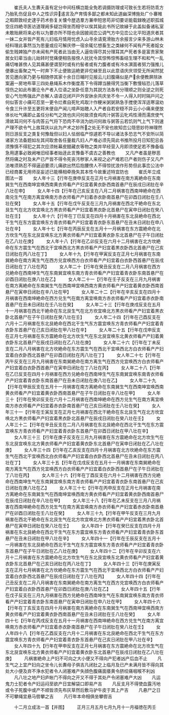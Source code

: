 <!-- { "loadSidebar": true } -->
　　崔氏夫人生夀夭虽有定分中间枉横岂能全免若调摄防理或可致长生若将防乖方乃胎乳伤促且中人之性识异逺言及产育情多鄙之都未知此道幽深博施处广仆褰帷之暇颇敦经史逮乎药术弥复关懐今歴选羣方兼申短思苟非切要讵能载録晚述职孤城空庄四絶寻医访道理阙多疑岂得坐而相守以俟其毙此书所记故縁于此盖拟备诸私室未敢贻厥将来必有以为要亦所不隠也余因披阅峦公调气方中见峦公北平阳道庆者其一妹二女并皆产死有儿妇临月情用忧虑入山寻余请覔滑胎方余报言少来多游山林未经料理此事然当为思量或应可解庆停一宿余辄忆想畜生之类縁何不闻有产死者婬女偷生贱婢独产亦未闻有产死者此当由无人逼佐得尽其分理耳其产死者多是富贵家聚居女妇辈当由儿始转时觉痛便相告报傍人扰扰令其惊怖惊怖畜结生理不和和气一乱痛切唯甚傍人见其痛甚便谓至时或有约髻者或有力腹者或有冷水潠面者努力强推儿便暴出畜聚之气一时奔下不止便致运絶更非佗縁至且以此意语庆庆领受无所闻然犹苦见邀向家乃更与相随停其家十余日日晡时见报云儿妇腹痛似是产余便教屏除牀案遍一房地布草三四处悬绳系木作衡度髙下令得蹲当腋得凭当衡下敷慢毡恐儿落草悮伤之如此布置讫令产者入位语之坐卧任意为其説方法各有分理顺之则全逆之则死安心气勿怖强此产亦解人语语讫闭戸戸外安牀余共庆坐不令一人得入时时隔戸问之何似答言小痛可忍至一更令烂煮自死牝鸡取汁作粳米粥粥熟急手搅使浑浑适寒温劝令食三升许至五更将末便自产闻儿啼声始聴人入产者自若安穏不异云小小痛来便放体长吐气痛即止盖任分和气之效也庆问何故须食鸡肉汁粥答云牝鸡性滑而濡庶使气滑故耳问何不与肉答云气将下恐肉不卒消为妨问何故与粥答云若饥则气上气下则速产理不欲令气上故耳庆以此为产术之妙所之处无不安也故知峦公隠思妙符神理然则日游反支之类复何豫哉但以妇人怯弱临产惊遽若不导以诸法多恐志气不安所以简诸家方法备题如左其间取舍各任量裁凡妇人产难必须先简此书推所投月日知犯忌各须豫慎不得犯之其次应须帐幕皮醋藏衣等物之类并早经营入月即须使足若不豫备临急用逮事必致阙唯旧经事者始逹此言豫备不虞古之善教也
　　又凡产者虽是秽恶然将痛之时及未产已产皆不得令死丧汚秽家人来视之必产难若已产者则伤子又凡产法唯须熟忍不得逼迫要须儿痛欲出然后抱腰傍人不得惊扰浪作形势但此事峦公法中已经商畧无用师巫妄述已能横相牵挽失其本性今故重述特宜防也
　　崔氏年立成图法一首
　　女人年十三【行年在庚申反支在正月七月祸害在南方离絶命在东南巽生气在西南坤宜唤西南黄衣师看产产妇宜着黄衣卧西南首悬尸在辰戌日闭肚在辛八壮在申】
　　女人年十四【行年在己亥反支在八月二月祸害在西南坤絶命在西南兑生气在南方离宜唤南方赤衣师看产产妇着赤衣卧南首悬尸在卯酉日闭肚在壬八壮在癸】
　　女人年十五【行年在戊午反支在三月九月祸害在西北干絶命在东北艮生气在北方坎宜唤北方黒衣师看产产妇宜着黒衣卧北首悬尸在寅申日闭肚在癸八壮在壬】
　　女人年十六【行年在丁巳反支在四月十月祸害在东北艮絶命在西北干生气在东方震宜唤东方青衣师看产产妇宜着青衣卧东首悬尸在丑未日闭肚在申八壮在辛】
　　女人年十七【行年在丙辰反支在五月十一月祸害在东方震絶命在北方坎生气在东北艮宜唤东北方黄衣师看产产妇宜着黄衣卧东北首悬尸在子午日闭肚在乙八壮在庚】
　　女人年十八【行年在乙卯反支在六月十二月祸害在北方坎絶命在东方震生气在西北干宜唤西北方黒衣师看产产妇宜着黒衣卧西北首悬尸在己亥日闭肚在丙八壮在丁】
　　女人年十九【行年在甲寅反支在正月七月祸害在东南巽絶命在南方离生气在西方兑宜唤西方白衣师看产产妇宜着白衣卧西首悬尸在辰戌日闭肚在丁八壮在丙】
　　女人年二十【行年在癸丑反支在二月八月祸害在西方兑絶命在西南坤生气在东南巽宜唤东南方青衣师看产产妇宜着青衣卧东南首悬尸在卯酉日闭肚在庚八壮在乙】
　　女人年二十一【行年在壬子反支在三月九月祸害在南方离絶命在东南巽生气在西南坤宜唤西南方黄衣师看产产妇宜着黄衣卧西南首悬尸在寅申日闭肚在辛八壮在甲】
　　女人年二十二【行年在辛亥反支在四月十月祸害在西南坤絶命在西方兑生气在南方离宜唤南方赤衣师看产产妇宜着赤衣卧南首悬尸在丑未日闭肚在壬八壮在癸】
　　女人年二十三【行年在庚戌反支在五月十一月祸害在西北干絶命在东北艮生气在北方坎宜唤北方黒衣师看产产妇宜着黒衣卧北首悬尸在子午日闭肚在癸八壮在壬】
　　女人年二十四【行年在己酉反支在六月十二月祸害在东北艮絶命在西北干生气东方震宜唤东方青衣师看产产妇宜着青衣卧东首悬尸在己亥日闭肚在甲八壮在辛】
　　女人年二十五【行年在戊申反支在正月七月祸害在东方震絶命在北方坎生气在东北艮宜唤东北黄衣师看产产妇着黄衣卧东北首悬尸在辰戌日闭肚在乙八壮在庚】
　　女人年二十六【行年在丁未反支在二月八月祸害在北方坎絶命在东方震生气在西北干宜唤西北方白衣师看产产妇宜着白衣卧西北首悬尸在卯酉日闭肚在丙八壮在丁】
　　女人年二十七【行年在丙午反支在三月九月祸害在东南巽絶命在南方离生气在西方兑宜唤西方白衣师看产产妇宜着白衣卧西首悬尸在寅申日闭肚在丁八壮在丙】
　　女人年二十八【行年在乙巳反支在四月十月祸害在西方兑絶命在西南坤生气在东南巽宜唤东南青衣师看产产妇宜着青衣卧东南首悬尸在丑未日闭肚在庚八壮在乙】
　　女人年二十九【行年在甲辰反支在五月十一月祸害在南方离絶命在东南巽生气在西南坤宜唤西南黄衣师看产产妇宜着黄衣卧西南首悬尸在子午日闭肚在辛八壮在甲】
　　女人年三十【行年在癸卯反支在六月十二月祸害在西南坤絶命在西方兑生气在南方离宜唤南方赤衣师看产产妇宜着赤衣卧南首悬尸在己亥日闭肚在壬八壮在癸】
　　女人年三十一【行年在壬寅反支在正月七月祸害在西北干絶命在东北艮生气在北方坎宜唤北方黒衣师看产产妇宜着黒衣卧北首悬尸在辰戌日闭肚在癸八壮在壬】
　　女人年三十二【行年在辛丑反支在二月八月祸害在东北艮絶命在西北干生气在东方震宜唤东方青衣师看产产妇宜着青衣卧东首悬尸在卯酉日闭肚在甲八壮在辛】
　　女人年三十三【行年在庚子反支在三月九月祸害在东方震絶命在北方坎生气在东北艮宜唤东北方黄衣师看产产妇宜着黄衣卧东北首悬尸在寅申日闭肚在乙八壮在庚】
　　女人年三十四【行年在乙亥反支在四月十月祸害在北方坎絶命在东方震生气在西北干宜唤西北白衣师看产产妇宜着白衣卧西北首悬尸在丑未日闭肚在丙八壮在丁】
　　女人年三十五【行年在戊戌反支在五月十一月祸害在东南巽絶命在南方离生气在西方兑宜唤西方白衣师看产产妇宜着白衣卧西首悬尸在子午日闭肚在丁八壮在丙】
　　女人年三十六【行年在丁酉反支在六月十二月祸害在西方兑絶命在西南坤生气在东南巽宜唤东南方青衣师看产产妇宜着青衣卧东南首悬尸在己亥日闭肚在庚八壮在乙】
　　女人年三十七【行年在丙申反支在正月七月祸害在南方离絶命在东南巽生气在西南坤宜唤西南方黄衣师看产产妇宜着黄衣卧西南首悬尸在辰戌日闭肚在辛八壮在甲】
　　女人年三十八【行年在乙未反支在三月八月祸害在西南坤絶命在西方兑生气在南方离宜唤南方赤衣师看产产妇宜着赤衣卧南首悬尸在卯酉日闭肚在壬八壮在癸】
　　女人年三十九【行年在甲午反支在三月九月祸害在西北干絶命在东北艮生气在北方坎宜唤北方黒衣师看产产妇宜着黒衣卧北首悬尸在寅申日闭肚在癸八壮在壬】
　　女人年四十【行年在癸巳反支在四月十月祸害在东北艮絶命在西北干生气在东方震宜唤东方青衣师看产产妇宜着青衣卧东首悬尸在丑未日闭肚在甲八壮在辛】
　　女人年四十一【行年在壬辰反支在五月十一月祸害在东北艮絶命在西北干生气在东方震宜唤东方青衣师看产产妇宜着青衣卧东首悬尸在子午日闭肚在乙八壮在庚】
　　女人年四十二【行年在辛卯反支在六月十二月祸害在东方震絶命在北方坎生气在东北艮宜唤东北黄衣师看产产妇宜着黄衣卧东北首悬尸在己亥日闭肚在丙八壮在丁】
　　女人年四十三【行年在庚寅反支在正月七月祸害在北方坎絶命在东方震生气在西北干宜唤西北方白衣师看产产妇宜着白衣卧西北首悬尸在辰戌日闭肚在丁八壮在丙】
　　女人年四十四【行年在己丑反支在二月八月祸害在东南巽絶命在南方离生气在西方兑宜唤西方白衣师看产产妇宜着白衣卧西首悬尸在卯酉日闭肚在庚八壮在乙】
　　女人年四十五【行年在戊子反支在三月九月祸害在西方兑絶命在西南坤生气在东南巽宜唤东南方青衣师看产产妇宜着青衣卧东南首悬尸在寅申日闭肚在申八壮在甲】
　　女人年四十六【行年在丁亥反支在四月十月祸害在南方离絶命在东南巽生气在西南坤宜唤西南方黄衣师看产产妇宜着黄衣卧西南首悬尸在丑未日闭肚在壬八壮在癸】
　　女人年四十七【行年在丙戌反支在五月十一月祸害在西南坤絶命在西方兑生气在南方离宜唤南方赤衣师看产产妇宜着赤衣卧南首悬尸在子午日闭肚在癸八壮在壬】
　　女人年四十八【行年在乙酉反支在六月十二月祸害在东北艮絶命在西北干生气在东方震宜唤东方青衣师看产产妇宜着青衣卧东首悬尸在己亥日闭肚在甲八壮在辛】
　　女人年四十九【行年在甲申反支在正月七月祸害在东方震絶命在北方坎生气在东北艮宜唤东北方黄衣师看产产妇宜着黄衣卧东北首悬尸在辰戌日闭肚在乙八壮在庚】
　　凡祸害絶命上产妇不可向之大小便又不得向产犯者凶产后血不止
　　凡生气之上宜产妇向之坐令儿长夀母子俱吉凡闭肚之上临月及已产未满月皆不得向其处大小便及弃不浄水犯者令人闭塞难产失顔色腹痛面痿黄令脐绞痛咽喉不利凶
　　凡八壮之地产妇庐帐门不得向之开又不得于其处产令闭塞难产大凶
　　凡运鬼力士犯者令产妇运闷至欲产日宜解袋口即易产吉
　　凡反支月不得使血露汚地或令子死腹中或产不顺皆须先布灰草然后敷马驴牛皮于其上产吉
　　凡悬尸之日不可攀绳宜悬马辔攀之吉
　　凡行年本命相俱坐攀辔吉


　　十二月立成法一首【并图】
　　正月三月五月七月九月十一月福徳在丙壬
